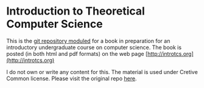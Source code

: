 # Introduction to Theoretical Computer Science

This is the [git repository moduled](https://github.com/boazbk/tcs) for a book in preparation for an introductory undergraduate course on computer science.
The book is posted (in both html and pdf formats)  on the web page [http://introtcs.org](http://introtcs.org)

I do not own or write any content for this. The material is used under Cretive Common license. Please visit the original repo [here](https://github.com/boazbk/tcs).